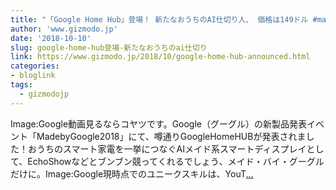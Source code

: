 ```yaml
---
title: "「Google Home Hub」登場！ 新たなおうちのAI仕切り人、 価格は149ドル #madebygoogle"
author: 'www.gizmodo.jp'
date: '2018-10-10'
slug: google-home-hub登場-新たなおうちのai仕切り
link: https://www.gizmodo.jp/2018/10/google-home-hub-announced.html
categories:
- bloglink
tags:
  - gizmodojp
---
```


Image:Google動画見るならコヤツです。Google（グーグル）の新製品発表イベント「MadebyGoogle2018」にて、噂通りGoogleHomeHUBが発表されました！おうちのスマート家電を一挙につなぐAIメイド系スマートディスプレイとして、EchoShowなどとブンブン競ってくれるでしょう、メイド・バイ・グーグルだけに。Image:Google現時点でのユニークスキルは、YouT[... <i class="fas fa-external-link-alt"></i>](https://www.gizmodo.jp/2018/10/google-home-hub-announced.html)

